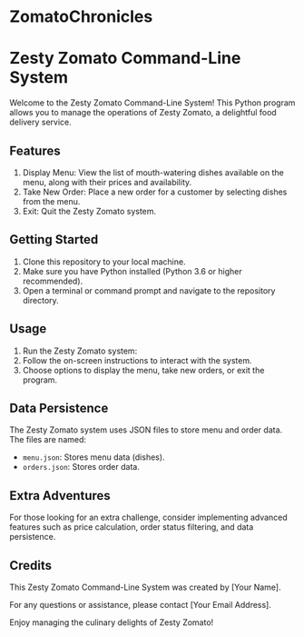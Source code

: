 # ZomatoChronicles

# Zesty Zomato Command-Line System

Welcome to the Zesty Zomato Command-Line System! This Python program allows you to manage the operations of Zesty Zomato, a delightful food delivery service.

## Features

1. Display Menu: View the list of mouth-watering dishes available on the menu, along with their prices and availability.
2. Take New Order: Place a new order for a customer by selecting dishes from the menu.
3. Exit: Quit the Zesty Zomato system.

## Getting Started

1. Clone this repository to your local machine.
2. Make sure you have Python installed (Python 3.6 or higher recommended).
3. Open a terminal or command prompt and navigate to the repository directory.

## Usage

1. Run the Zesty Zomato system:
2. Follow the on-screen instructions to interact with the system.
3. Choose options to display the menu, take new orders, or exit the program.

## Data Persistence

The Zesty Zomato system uses JSON files to store menu and order data. The files are named:
- `menu.json`: Stores menu data (dishes).
- `orders.json`: Stores order data.

## Extra Adventures

For those looking for an extra challenge, consider implementing advanced features such as price calculation, order status filtering, and data persistence.

## Credits

This Zesty Zomato Command-Line System was created by [Your Name].

For any questions or assistance, please contact [Your Email Address].

Enjoy managing the culinary delights of Zesty Zomato!


